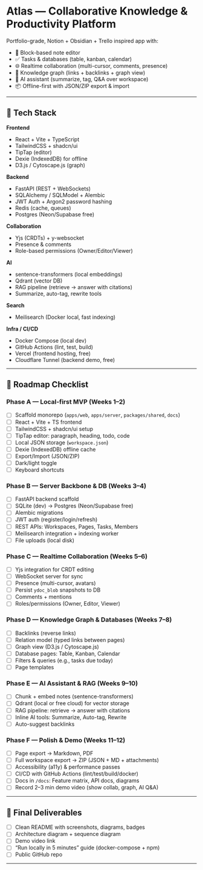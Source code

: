 # Atlas — Collaborative Knowledge & Productivity Platform

Portfolio-grade, Notion + Obsidian + Trello inspired app with:
- 📝 Block-based note editor
- ✅ Tasks & databases (table, kanban, calendar)
- 🌐 Realtime collaboration (multi-cursor, comments, presence)
- 🔗 Knowledge graph (links + backlinks + graph view)
- 🤖 AI assistant (summarize, tag, Q&A over workspace)
- 📦 Offline-first with JSON/ZIP export & import

---

## 🚀 Tech Stack

**Frontend**
- React + Vite + TypeScript
- TailwindCSS + shadcn/ui
- TipTap (editor)
- Dexie (IndexedDB) for offline
- D3.js / Cytoscape.js (graph)

**Backend**
- FastAPI (REST + WebSockets)
- SQLAlchemy / SQLModel + Alembic
- JWT Auth + Argon2 password hashing
- Redis (cache, queues)
- Postgres (Neon/Supabase free)

**Collaboration**
- Yjs (CRDTs) + y-websocket
- Presence & comments
- Role-based permissions (Owner/Editor/Viewer)

**AI**
- sentence-transformers (local embeddings)
- Qdrant (vector DB)
- RAG pipeline (retrieve → answer with citations)
- Summarize, auto-tag, rewrite tools

**Search**
- Meilisearch (Docker local, fast indexing)

**Infra / CI/CD**
- Docker Compose (local dev)
- GitHub Actions (lint, test, build)
- Vercel (frontend hosting, free)
- Cloudflare Tunnel (backend demo, free)

---

## 📅 Roadmap Checklist

### Phase A — Local-first MVP (Weeks 1–2)
- [ ] Scaffold monorepo (`apps/web`, `apps/server`, `packages/shared`, `docs`)
- [ ] React + Vite + TS frontend
- [ ] TailwindCSS + shadcn/ui setup
- [ ] TipTap editor: paragraph, heading, todo, code
- [ ] Local JSON storage (`workspace.json`)
- [ ] Dexie (IndexedDB) offline cache
- [ ] Export/Import (JSON/ZIP)
- [ ] Dark/light toggle
- [ ] Keyboard shortcuts

### Phase B — Server Backbone & DB (Weeks 3–4)
- [ ] FastAPI backend scaffold
- [ ] SQLite (dev) → Postgres (Neon/Supabase free)
- [ ] Alembic migrations
- [ ] JWT auth (register/login/refresh)
- [ ] REST APIs: Workspaces, Pages, Tasks, Members
- [ ] Meilisearch integration + indexing worker
- [ ] File uploads (local disk)

### Phase C — Realtime Collaboration (Weeks 5–6)
- [ ] Yjs integration for CRDT editing
- [ ] WebSocket server for sync
- [ ] Presence (multi-cursor, avatars)
- [ ] Persist `ydoc_blob` snapshots to DB
- [ ] Comments + mentions
- [ ] Roles/permissions (Owner, Editor, Viewer)

### Phase D — Knowledge Graph & Databases (Weeks 7–8)
- [ ] Backlinks (reverse links)
- [ ] Relation model (typed links between pages)
- [ ] Graph view (D3.js / Cytoscape.js)
- [ ] Database pages: Table, Kanban, Calendar
- [ ] Filters & queries (e.g., tasks due today)
- [ ] Page templates

### Phase E — AI Assistant & RAG (Weeks 9–10)
- [ ] Chunk + embed notes (sentence-transformers)
- [ ] Qdrant (local or free cloud) for vector storage
- [ ] RAG pipeline: retrieve → answer with citations
- [ ] Inline AI tools: Summarize, Auto-tag, Rewrite
- [ ] Auto-suggest backlinks

### Phase F — Polish & Demo (Weeks 11–12)
- [ ] Page export → Markdown, PDF
- [ ] Full workspace export → ZIP (JSON + MD + attachments)
- [ ] Accessibility (a11y) & performance passes
- [ ] CI/CD with GitHub Actions (lint/test/build/docker)
- [ ] Docs in `/docs`: Feature matrix, API docs, diagrams
- [ ] Record 2–3 min demo video (show collab, graph, AI Q&A)

---

## 🎯 Final Deliverables
- [ ] Clean README with screenshots, diagrams, badges
- [ ] Architecture diagram + sequence diagram
- [ ] Demo video link
- [ ] “Run locally in 5 minutes” guide (docker-compose + npm)
- [ ] Public GitHub repo

---
